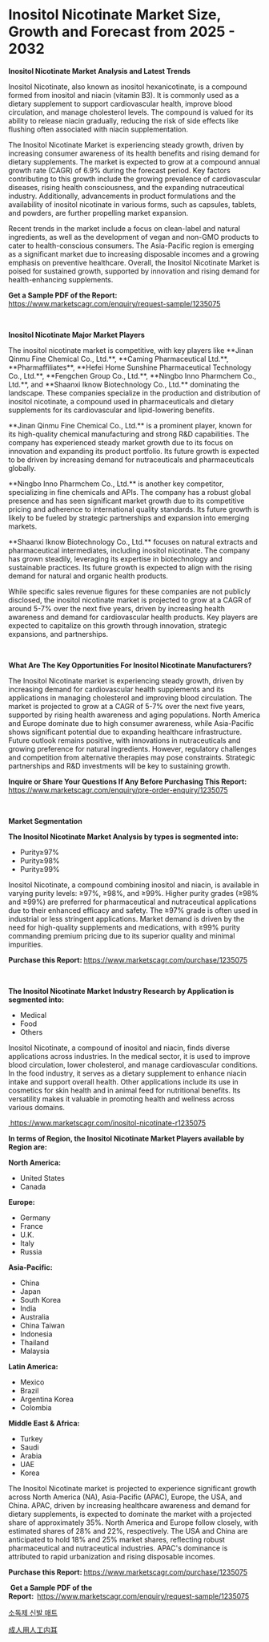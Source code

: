 <p><h1>Inositol Nicotinate Market Size, Growth and Forecast from 2025 - 2032</h1></p><p><strong>Inositol Nicotinate Market Analysis and Latest Trends</strong></p>
<p><p>Inositol Nicotinate, also known as inositol hexanicotinate, is a compound formed from inositol and niacin (vitamin B3). It is commonly used as a dietary supplement to support cardiovascular health, improve blood circulation, and manage cholesterol levels. The compound is valued for its ability to release niacin gradually, reducing the risk of side effects like flushing often associated with niacin supplementation.</p><p>The Inositol Nicotinate Market is experiencing steady growth, driven by increasing consumer awareness of its health benefits and rising demand for dietary supplements. The market is expected to grow at a compound annual growth rate (CAGR) of 6.9% during the forecast period. Key factors contributing to this growth include the growing prevalence of cardiovascular diseases, rising health consciousness, and the expanding nutraceutical industry. Additionally, advancements in product formulations and the availability of inositol nicotinate in various forms, such as capsules, tablets, and powders, are further propelling market expansion.</p><p>Recent trends in the market include a focus on clean-label and natural ingredients, as well as the development of vegan and non-GMO products to cater to health-conscious consumers. The Asia-Pacific region is emerging as a significant market due to increasing disposable incomes and a growing emphasis on preventive healthcare. Overall, the Inositol Nicotinate Market is poised for sustained growth, supported by innovation and rising demand for health-enhancing supplements.</p></p>
<p><strong>Get a Sample PDF of the Report:&nbsp;</strong> <a href="https://www.marketscagr.com/enquiry/request-sample/1235075?utm_campaign=1886&utm_medium=2&utm_source=Github&utm_content=ia&utm_term=26012025&utm_id=inositol-nicotinate">https://www.marketscagr.com/enquiry/request-sample/1235075</a></p>
<p>&nbsp;</p>
<p><strong>Inositol Nicotinate Major Market Players</strong></p>
<p><p>The inositol nicotinate market is competitive, with key players like **Jinan Qinmu Fine Chemical Co., Ltd.**, **Caming Pharmaceutical Ltd.**, **Pharmaffiliates**, **Hefei Home Sunshine Pharmaceutical Technology Co., Ltd.**, **Fengchen Group Co., Ltd.**, **Ningbo Inno Pharmchem Co., Ltd.**, and **Shaanxi Iknow Biotechnology Co., Ltd.** dominating the landscape. These companies specialize in the production and distribution of inositol nicotinate, a compound used in pharmaceuticals and dietary supplements for its cardiovascular and lipid-lowering benefits.</p><p>**Jinan Qinmu Fine Chemical Co., Ltd.** is a prominent player, known for its high-quality chemical manufacturing and strong R&D capabilities. The company has experienced steady market growth due to its focus on innovation and expanding its product portfolio. Its future growth is expected to be driven by increasing demand for nutraceuticals and pharmaceuticals globally.</p><p>**Ningbo Inno Pharmchem Co., Ltd.** is another key competitor, specializing in fine chemicals and APIs. The company has a robust global presence and has seen significant market growth due to its competitive pricing and adherence to international quality standards. Its future growth is likely to be fueled by strategic partnerships and expansion into emerging markets.</p><p>**Shaanxi Iknow Biotechnology Co., Ltd.** focuses on natural extracts and pharmaceutical intermediates, including inositol nicotinate. The company has grown steadily, leveraging its expertise in biotechnology and sustainable practices. Its future growth is expected to align with the rising demand for natural and organic health products.</p><p>While specific sales revenue figures for these companies are not publicly disclosed, the inositol nicotinate market is projected to grow at a CAGR of around 5-7% over the next five years, driven by increasing health awareness and demand for cardiovascular health products. Key players are expected to capitalize on this growth through innovation, strategic expansions, and partnerships.</p></p>
<p>&nbsp;</p>
<p><strong>What Are The Key Opportunities For Inositol Nicotinate Manufacturers?</strong></p>
<p><p>The Inositol Nicotinate market is experiencing steady growth, driven by increasing demand for cardiovascular health supplements and its applications in managing cholesterol and improving blood circulation. The market is projected to grow at a CAGR of 5-7% over the next five years, supported by rising health awareness and aging populations. North America and Europe dominate due to high consumer awareness, while Asia-Pacific shows significant potential due to expanding healthcare infrastructure. Future outlook remains positive, with innovations in nutraceuticals and growing preference for natural ingredients. However, regulatory challenges and competition from alternative therapies may pose constraints. Strategic partnerships and R&D investments will be key to sustaining growth.</p></p>
<p><strong>Inquire or Share Your Questions If Any Before Purchasing This Report:</strong> <a href="https://www.marketscagr.com/enquiry/pre-order-enquiry/1235075?utm_campaign=1886&utm_medium=2&utm_source=Github&utm_content=ia&utm_term=26012025&utm_id=inositol-nicotinate">https://www.marketscagr.com/enquiry/pre-order-enquiry/1235075</a></p>
<p>&nbsp;</p>
<p><strong>Market Segmentation</strong></p>
<p><strong>The Inositol Nicotinate Market Analysis by types is segmented into:</strong></p>
<p><ul><li>Purity≥97%</li><li>Purity≥98%</li><li>Purity≥99%</li></ul></p>
<p><p>Inositol Nicotinate, a compound combining inositol and niacin, is available in varying purity levels: ≥97%, ≥98%, and ≥99%. Higher purity grades (≥98% and ≥99%) are preferred for pharmaceutical and nutraceutical applications due to their enhanced efficacy and safety. The ≥97% grade is often used in industrial or less stringent applications. Market demand is driven by the need for high-quality supplements and medications, with ≥99% purity commanding premium pricing due to its superior quality and minimal impurities.</p></p>
<p><strong>Purchase this Report:&nbsp;</strong><a href="https://www.marketscagr.com/purchase/1235075?utm_campaign=1886&utm_medium=2&utm_source=Github&utm_content=ia&utm_term=26012025&utm_id=inositol-nicotinate">https://www.marketscagr.com/purchase/1235075</a></p>
<p>&nbsp;</p>
<p><strong>The Inositol Nicotinate Market Industry Research by Application is segmented into:</strong></p>
<p><ul><li>Medical</li><li>Food</li><li>Others</li></ul></p>
<p><p>Inositol Nicotinate, a compound of inositol and niacin, finds diverse applications across industries. In the medical sector, it is used to improve blood circulation, lower cholesterol, and manage cardiovascular conditions. In the food industry, it serves as a dietary supplement to enhance niacin intake and support overall health. Other applications include its use in cosmetics for skin health and in animal feed for nutritional benefits. Its versatility makes it valuable in promoting health and wellness across various domains.</p></p>
<p><a href="https://www.marketscagr.com/inositol-nicotinate-r1235075?utm_campaign=1886&utm_medium=2&utm_source=Github&utm_content=ia&utm_term=26012025&utm_id=inositol-nicotinate">&nbsp;https://www.marketscagr.com/inositol-nicotinate-r1235075</a></p>
<p><strong>In terms of Region, the Inositol Nicotinate Market Players available by Region are:</strong></p>
<p>
    <p> <strong> North America: </strong>
        <ul>
            <li>United States</li>
            <li>Canada</li>
        </ul>
        </p> 
    <p> <strong> Europe: </strong>
        <ul>
            <li>Germany</li>
            <li>France</li>
            <li>U.K.</li>
            <li>Italy</li>
            <li>Russia</li>
        </ul>
        </p> 
    <p> <strong> Asia-Pacific: </strong>
        <ul>
            <li>China</li>
            <li>Japan</li>
            <li>South Korea</li>
            <li>India</li>
            <li>Australia</li>
            <li>China Taiwan</li>
            <li>Indonesia</li>
            <li>Thailand</li>
            <li>Malaysia</li>
        </ul>
        </p> 
    <p> <strong> Latin America: </strong>
        <ul>
            <li>Mexico</li>
            <li>Brazil</li>
            <li>Argentina Korea</li>
            <li>Colombia</li>
        </ul>
        </p> 
    <p> <strong> Middle East & Africa: </strong>
        <ul>
            <li>Turkey</li>
            <li>Saudi</li>
            <li>Arabia</li>
            <li>UAE</li>
            <li>Korea</li>
        </ul>
    </p>
    </p>
<p><p>The Inositol Nicotinate market is projected to experience significant growth across North America (NA), Asia-Pacific (APAC), Europe, the USA, and China. APAC, driven by increasing healthcare awareness and demand for dietary supplements, is expected to dominate the market with a projected share of approximately 35%. North America and Europe follow closely, with estimated shares of 28% and 22%, respectively. The USA and China are anticipated to hold 18% and 25% market shares, reflecting robust pharmaceutical and nutraceutical industries. APAC's dominance is attributed to rapid urbanization and rising disposable incomes.</p></p>
<p><strong>Purchase this Report: </strong><a href="https://www.marketscagr.com/purchase/1235075?utm_campaign=1886&utm_medium=2&utm_source=Github&utm_content=ia&utm_term=26012025&utm_id=inositol-nicotinate">https://www.marketscagr.com/purchase/1235075</a></p>
<p>&nbsp;<strong>Get a Sample PDF of the Report:&nbsp;&nbsp;</strong><a href="https://www.marketscagr.com/enquiry/request-sample/1235075?utm_campaign=1886&utm_medium=2&utm_source=Github&utm_content=ia&utm_term=26012025&utm_id=inositol-nicotinate">https://www.marketscagr.com/enquiry/request-sample/1235075</a></p>
<p><strong></strong></p>
<p><p><a href="https://github.com/laholand/Market-Research-Report-List-7/blob/main/487573234021.md?utm_campaign=1886&utm_medium=2&utm_source=Github&utm_content=ia&utm_term=26012025&utm_id=inositol-nicotinate">소독제 신발 매트</a></p><p><a href="https://github.com/mohamedbakry57/Market-Research-Report-List-6/blob/main/701395433617.md?utm_campaign=1886&utm_medium=2&utm_source=Github&utm_content=ia&utm_term=26012025&utm_id=inositol-nicotinate">成人用人工内耳</a></p></p>